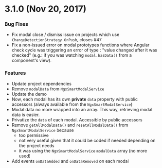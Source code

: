 <a name="3.1.0"></a>
# 3.1.0 (Nov 20, 2017)

### Bug Fixes
* Fix modal close / dismiss issue on projects which use `ChangeDetectionStrategy.OnPush`, closes #47
* Fix a non-issued error on modal prototypes functions where Angular check cycle was triggering an error of type : "value changed after it was checked" (e.g.: if you was watching `modal.hasData()` from a component's view).

### Features
* Update project dependencies
* Remove `modalData` from `NgxSmartModalService`
* Update the demo
* Now, each modal has its own **private** `data` property with public accessors (always available from the `NgxSmartModalService`)
* Modal data no more wrapped into an array. This way, retrieving modal data is easier.
* Privatize the `data` of each modal. Accessible by public accessors
* Remove `getAllModalData()` and `resetAllModalData()` from `NgxSmartModalService` because
    - too permissive
    - not very useful given that it could be coded if needed depending on the project needs
    - it was using the `NgxSmartModalService` `modalData` array (no more used)
* Add events `onDataAdded` and `onDataRemoved` on each modal

